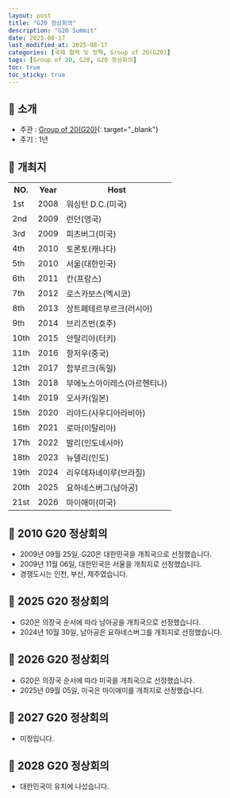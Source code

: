 ```yaml
---
layout: post
title: "G20 정상회의"
description: "G20 Summit"
date: 2025-08-17
last_modified_at: 2025-08-17
categories: [국제 협력 및 정책, Group of 20(G20)]
tags: [Group of 20, G20, G20 정상회의]
toc: true
toc_sticky: true
---
```

## 📜 소개
* 주관 : [Group of 20(G20)](https://g20.org/){: target="_blank"}
* 주기 : 1년

## 📜 개최지

<html>

<head>
    <meta charset="UTF-8">
</head>

<body>
    <table>
        <tr class="header-row">
            <th class="col-no">NO.</th>
            <th class="col-year">Year</th>
            <th class="col-host">Host</th>
        </tr>
        <tr>
            <td>1st</td>
            <td>2008</td>
            <td>워싱턴 D.C.(미국)</td>
        </tr>
        <tr>
            <td>2nd</td>
            <td>2009</td>
            <td>런던(영국)</td>
        </tr>
        <tr>
            <td>3rd</td>
            <td>2009</td>
            <td>피츠버그(미국)</td>
        </tr>
        <tr>
            <td>4th</td>
            <td>2010</td>
            <td>토론토(캐나다)</td>
        </tr>
        <tr class="korea-host-bg">
            <td><span class="korea-host">5th</span></td>
            <td><span class="korea-host">2010</span></td>
            <td><span class="korea-host">서울(대한민국)</span></td>
        </tr>
        <tr>
            <td>6th</td>
            <td>2011</td>
            <td>칸(프랑스)</td>
        </tr>
        <tr>
            <td>7th</td>
            <td>2012</td>
            <td>로스카보스(멕시코)</td>
        </tr>
        <tr>
            <td>8th</td>
            <td>2013</td>
            <td>상트페테르부르크(러시아)</td>
        </tr>
        <tr>
            <td>9th</td>
            <td>2014</td>
            <td>브리즈번(호주)</td>
        </tr>
        <tr>
            <td>10th</td>
            <td>2015</td>
            <td>안탈리아(터키)</td>
        </tr>
        <tr>
            <td>11th</td>
            <td>2016</td>
            <td>항저우(중국)</td>
        </tr>
        <tr>
            <td>12th</td>
            <td>2017</td>
            <td>함부르크(독일)</td>
        </tr>
        <tr>
            <td>13th</td>
            <td>2018</td>
            <td>부에노스아이레스(아르헨티나)</td>
        </tr>
        <tr>
            <td>14th</td>
            <td>2019</td>
            <td>오사카(일본)</td>
        </tr>
        <tr>
            <td>15th</td>
            <td>2020</td>
            <td>리야드(사우디아라비아)</td>
        </tr>
        <tr>
            <td>16th</td>
            <td>2021</td>
            <td>로마(이탈리아)</td>
        </tr>
        <tr>
            <td>17th</td>
            <td>2022</td>
            <td>발리(인도네시아)</td>
        </tr>
        <tr>
            <td>18th</td>
            <td>2023</td>
            <td>뉴델리(인도)</td>
        </tr>
        <tr>
            <td>19th</td>
            <td>2024</td>
            <td>리우데자네이루(브라질)</td>
        </tr>
        <tr>
            <td>20th</td>
            <td>2025</td>
            <td>요하네스버그(남아공)</td>
        </tr>
        <tr>
            <td>21st</td>
            <td>2026</td>
            <td>마이애미(미국)</td>
        </tr>
    </table>
</body>

</html>

## 📜 2010 G20 정상회의
* 2009년 09월 25일, G20은 <span class="korea-host">대한민국</span>을 개최국으로 선정했습니다.
* 2009년 11월 06일, <span class="korea-host">대한민국</span>은 <span class="korea-host">서울</span>을 개최지로 선정했습니다.
* 경쟁도시는 인천, 부산, 제주였습니다.

## 📜 2025 G20 정상회의
* G20은 의장국 순서에 따라 <span class="foreign-host">남아공</span>을 개최국으로 선정했습니다.
* 2024년 10월 30일, <span class="foreign-host">남아공</span>은 <span class="foreign-host">요하네스버그</span>를 개최지로 선정했습니다.

## 📜 2026 G20 정상회의
* G20은 의장국 순서에 따라 <span class="foreign-host">미국</span>을 개최국으로 선정했습니다.
* 2025년 09월 05일, <span class="foreign-host">미국</span>은 <span class="foreign-host">마이애미</span>를 개최지로 선정했습니다.

## 📜 2027 G20 정상회의
* 미정입니다.

## 📜 2028 G20 정상회의
* 대한민국이 유치에 나섰습니다.
